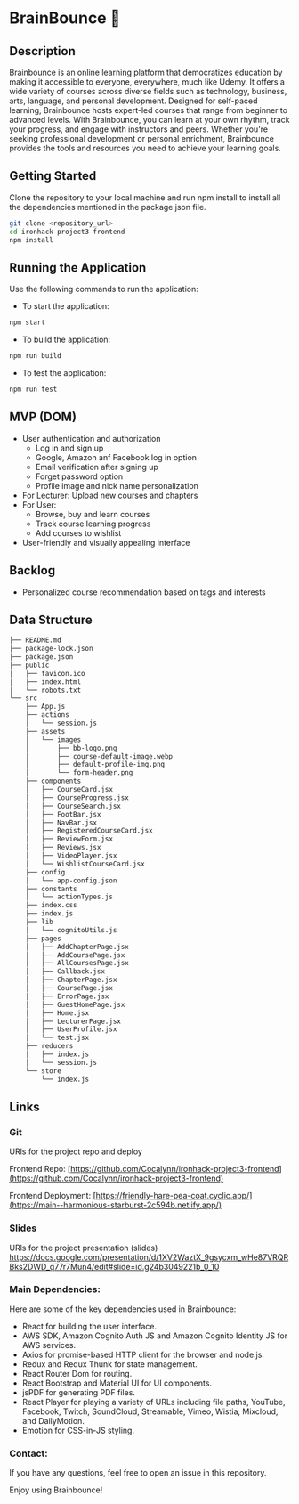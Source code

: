 # BrainBounce 🧠


## Description

Brainbounce is an online learning platform that democratizes education by making it accessible to everyone, everywhere, much like Udemy. It offers a wide variety of courses across diverse fields such as technology, business, arts, language, and personal development. Designed for self-paced learning, Brainbounce hosts expert-led courses that range from beginner to advanced levels. With Brainbounce, you can learn at your own rhythm, track your progress, and engage with instructors and peers. Whether you're seeking professional development or personal enrichment, Brainbounce provides the tools and resources you need to achieve your learning goals.

## Getting Started
Clone the repository to your local machine and run npm install to install all the dependencies mentioned in the package.json file.

```bash
git clone <repository_url>
cd ironhack-project3-frontend
npm install
```

## Running the Application
Use the following commands to run the application:

- To start the application:
```bash
npm start
```
- To build the application:
```bash
npm run build
```
- To test the application:
```bash
npm run test
```

## MVP (DOM)

- User authentication and authorization
  - Log in and sign up
  - Google, Amazon anf Facebook log in option
  - Email verification after signing up
  - Forget password option
  - Profile image and nick name personalization
- For Lecturer: Upload new courses and chapters
- For User: 
  - Browse, buy and learn courses 
  - Track course learning progress
  - Add courses to wishlist
- User-friendly and visually appealing interface

## Backlog
- Personalized course recommendation based on tags and interests

## Data Structure

```bash
├── README.md
├── package-lock.json
├── package.json
├── public
│   ├── favicon.ico
│   ├── index.html
│   └── robots.txt
└── src
    ├── App.js
    ├── actions
    │   └── session.js
    ├── assets
    │   └── images
    │       ├── bb-logo.png
    │       ├── course-default-image.webp
    │       ├── default-profile-img.png
    │       └── form-header.png
    ├── components
    │   ├── CourseCard.jsx
    │   ├── CourseProgress.jsx
    │   ├── CourseSearch.jsx
    │   ├── FootBar.jsx
    │   ├── NavBar.jsx
    │   ├── RegisteredCourseCard.jsx
    │   ├── ReviewForm.jsx
    │   ├── Reviews.jsx
    │   ├── VideoPlayer.jsx
    │   └── WishlistCourseCard.jsx
    ├── config
    │   └── app-config.json
    ├── constants
    │   └── actionTypes.js
    ├── index.css
    ├── index.js
    ├── lib
    │   └── cognitoUtils.js
    ├── pages
    │   ├── AddChapterPage.jsx
    │   ├── AddCoursePage.jsx
    │   ├── AllCoursesPage.jsx
    │   ├── Callback.jsx
    │   ├── ChapterPage.jsx
    │   ├── CoursePage.jsx
    │   ├── ErrorPage.jsx
    │   ├── GuestHomePage.jsx
    │   ├── Home.jsx
    │   ├── LecturerPage.jsx
    │   ├── UserProfile.jsx
    │   └── test.jsx
    ├── reducers
    │   ├── index.js
    │   └── session.js
    └── store
        └── index.js

```


## Links

### Git
URls for the project repo and deploy

Frontend Repo: [https://github.com/Cocalynn/ironhack-project3-frontend](https://github.com/Cocalynn/ironhack-project3-frontend)

Frontend Deployment: [https://friendly-hare-pea-coat.cyclic.app/](https://main--harmonious-starburst-2c594b.netlify.app/)

### Slides
URls for the project presentation (slides)
https://docs.google.com/presentation/d/1XV2WaztX_9gsycxm_wHe87VRQRBks2DWD_q77r7Mun4/edit#slide=id.g24b3049221b_0_10




### Main Dependencies: 

Here are some of the key dependencies used in Brainbounce:

- React for building the user interface.
- AWS SDK, Amazon Cognito Auth JS and Amazon Cognito Identity JS for AWS services.
- Axios for promise-based HTTP client for the browser and node.js.
- Redux and Redux Thunk for state management.
- React Router Dom for routing.
- React Bootstrap and Material UI for UI components.
- jsPDF for generating PDF files.
- React Player for playing a variety of URLs including file paths, YouTube, Facebook, Twitch, SoundCloud, Streamable, Vimeo, Wistia, Mixcloud, and DailyMotion.
- Emotion for CSS-in-JS styling.


### Contact: 

If you have any questions, feel free to open an issue in this repository.

Enjoy using Brainbounce!
